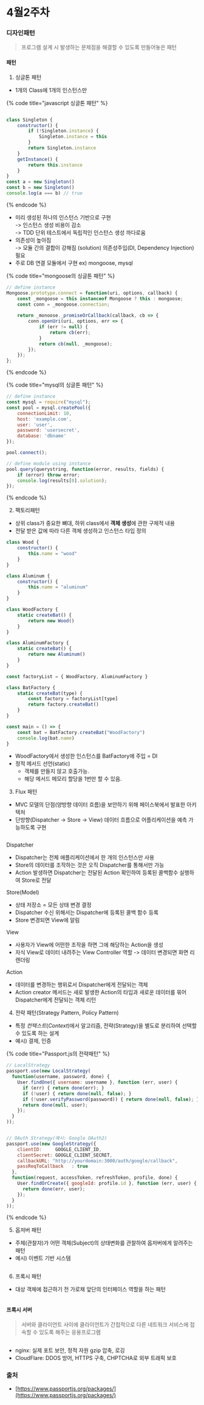 # 4월2주차

### 디자인패턴

> 프로그램 설계 시 발생하는 문제점을 해결할 수 있도록 만들어놓은 패턴

#### 패턴

1. 싱글톤 패턴

* 1개의 Class에 1개의 인스턴스만

{% code title="javascript 싱글톤 패턴" %}
```javascript

class Singleton {
    constructor() {
        if (!Singleton.instance) {
            Singleton.instance = this
        }
        return Singleton.instance
    }
    getInstance() {
        return this.instance
    }
}
const a = new Singleton()
const b = new Singleton()
console.log(a === b) // true
```
{% endcode %}

* 미리 생성된 하나의 인스턴스 기반으로 구현\
  \-> 인스턴스 생성 비용이 감소\
  \-> TDD 단위 테스트에서 독립적인 인스턴스 생성 까다로움
* 의존성이 높아짐 \
  \-> 모듈 간의 결합이 강해짐 (solution) 의존성주입(DI, Dependency Injection) 필요
* 주로 DB 연결 모듈에서 구현 ex) mongoose, mysql



{% code title="mongoose의 싱글톤 패턴" %}
```javascript
// define instance
Mongoose.prototype.connect = function(uri, options, callback) {
    const _mongoose = this instanceof Mongoose ? this : mongoose;
    const conn = _mongoose.connection;
    
    return _monoose._promiseOrCallback(callback, cb => {
        conn.openUri(uri, options, err => {
            if (err != null) {
                return cb(err);
            }
            return cb(null, _mongoose);
        });
    });
};
```
{% endcode %}



{% code title="mysql의 싱글톤 패턴" %}
```javascript
// define instance
const mysql = require("mysql");
const pool = mysql.createPool({
    connectionLimit: 10,
    host: 'example.com',
    user: 'user',
    password: 'usersecret',
    database: 'dbname'
});

pool.connect();

// define module using instance
pool.query(querystring, function(error, results, fields) {
    if (error) throw error;
    console.log(results[0].solution);
});
```
{% endcode %}



2. 팩토리패턴

* 상위 class가 중요한 뼈대, 하위 class에서 **객체 생성**에 관한 구체적 내용
* 전달 받은 값에 따라 다른 객체 생성하고 인스턴스 타입 정의

```javascript
class Wood {
    constructor() {
        this.name = "wood"
    }
}

class Aluminum {
    constructor() {
        this.name = "aluminum"
    }
}

class WoodFactory {
    static createBat() {
        return new Wood()
    }
}

class AluminumFactory {
    static createBat() {
        return new Aluminum()
    }
}

const factoryList = { WoodFactory, AluminumFactory }

class BatFactory {
    static createBat(type) {
        const factory = factoryList[type]
        return factory.createBat()
    }
}

const main = () => {
    const bat = BatFactory.createBat("WoodFactory")
    console.log(bat.name)
}
```

* WoodFactory에서 생성한 인스턴스를 BatFactory에 주입 = DI
* 정적 메서드 선언(static)
  * 객체를 만들지 않고 호출가능.
  * 해당 메서드 메모리 할당을 1번만 할 수 있음.





3. Flux 패턴

* MVC 모델의 단점(양방향 데이터 흐름)을 보안하기 위해 페이스북에서 발표한 아키텍처
* 단방향(Dispatcher -> Store -> View) 데이터 흐름으로 어플리케이션을 예측 가능하도록 구현

<figure><img src="../../.gitbook/assets/flux_pattern.png" alt=""><figcaption></figcaption></figure>



Dispatcher

* Dispatcher는 전체 애플리케이션에서 한 개의 인스턴스만 사용
* Store의 데이터를 조작하는 것은 오직 Dispatcher를 통해서만 가능
* Action 발생하면 Dispatcher는 전달된 Action 확인하여 등록된 콜백함수 실행하여 Store로 전달



Store(Model)

* 상태 저장소 = 모든 상태 변경 결정
* Dispatcher 수신 위해서는 Dispatcher에 등록된 콜백 함수 등록
* Store 변경되면 View에 알림



View

* 사용자가 View에 어떤한 조작을 하면 그에 해당하는 Action을 생성
* 자식 View로 데이터 내려주는 View Controller 역할 -> 데이터 변경되면 화면 리렌더링



Action

* 데이터를 변경하는 행위로서 Dispatcher에게 전달되는 객체
* Action creator 메서드는 새로 발생한 Action의 타입과 새로운 데이터를 묶어 Dispatcher에게 전달되는 객체 리턴





4. 전략 패턴(Strategy Pattern, Policy Pattern)

* 특정 _컨텍스트_(_Context_)에서 알고리즘, 전략(Strategy)을 별도로 분리하여 선택할 수 있도록 하는 설계
* 예시) 결제, 인증

{% code title="Passport.js의 전략패턴" %}
```javascript
// LocalStrategy
passport.use(new LocalStrategy(
  function(username, password, done) {
    User.findOne({ username: username }, function (err, user) {
      if (err) { return done(err); }
      if (!user) { return done(null, false); }
      if (!user.verifyPassword(password)) { return done(null, false); }
      return done(null, user);
    });
  }
));


// OAuth Strategy(예시: Google OAuth2)
passport.use(new GoogleStrategy({
    clientID:     GOOGLE_CLIENT_ID,
    clientSecret: GOOGLE_CLIENT_SECRET,
    callbackURL: "http://yourdomain:3000/auth/google/callback",
    passReqToCallback   : true
  },
  function(request, accessToken, refreshToken, profile, done) {
    User.findOrCreate({ googleId: profile.id }, function (err, user) {
      return done(err, user);
    });
  }
));
```
{% endcode %}



5. 옵저버 패턴

* 주체(관찰자)가 어떤 객체(Subject)의 상태변화를 관찰하여 옵저버에게 알려주는 패턴
* 예시) 이벤트 기반 시스템

<figure><img src="../../.gitbook/assets/observer_pattern.png" alt=""><figcaption></figcaption></figure>



6. 프록시 패턴

* 대상 객체에 접근하기 전 가로채 앞단의 인터페이스 역할을 하는 패턴

<figure><img src="../../.gitbook/assets/proxy_pattern.png" alt=""><figcaption></figcaption></figure>



#### 프록시 서버

> 서버와 클라이언트 사이에 클라이언트가 간접적으로 다른 네트워크 서비스에 접속할 수 있도록 해주는 응용프로그램

<figure><img src="../../.gitbook/assets/proxy_server.png" alt=""><figcaption></figcaption></figure>

* nginx: 실제 포트 보안, 정적 자원 gzip 압축, 로깅
* CloudFlare: DDOS 방어, HTTPS 구축, CHPTCHA로 외부 트래픽 보호



### 출처

* [https://www.passportjs.org/packages/](https://www.passportjs.org/packages/)

